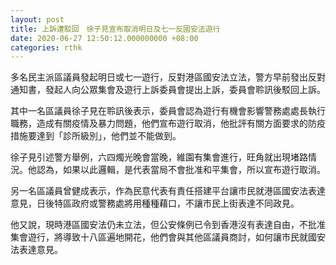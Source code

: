 ```yaml
---
layout: post
title: 上訴遭駁回　徐子見宣布取消明日及七一反國安法遊行
date: 2020-06-27 12:50:12.000000000 +08:00
categories: rthk
---
```


多名民主派區議員發起明日或七一遊行，反對港區國安法立法，警方早前發出反對通知書，發起人向公眾集會及遊行上訴委員會提出上訴，委員會聆訊後駁回上訴。

其中一名區議員徐子見在聆訊後表示，委員會認為遊行有機會影響警務處處長執行職務，造成有關疫情及暴力問題，他們宣布遊行取消，他批評有關方面要求的防疫措施要達到「診所級別」，他們並不能做到。

徐子見引述警方舉例，六四燭光晚會當晚，維園有集會進行，旺角就出現堵路情況。他認為，如果以此邏輯，是代表當局不會批准和平集會，所以宣布遊行取消。

另一名區議員曾健成表示，作為民意代表有責任搭建平台讓巿民就港區國安法表達意見，日後特區政府或警務處將用種種藉口，不讓巿民上街表達不同政見。

他又說，現時港區國安法仍未立法，但公安條例已令到香港沒有表達自由，不批准集會遊行，將導致十八區遍地開花，他們會與其他區議員商討，如何讓巿民就國安法表達意見。
